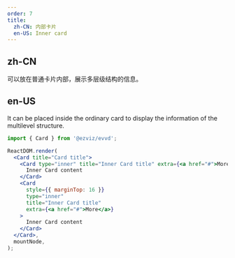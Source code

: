 ```yaml
---
order: 7
title:
  zh-CN: 内部卡片
  en-US: Inner card
---
```


## zh-CN

可以放在普通卡片内部，展示多层级结构的信息。

## en-US

It can be placed inside the ordinary card to display the information of the multilevel structure.

```jsx
import { Card } from '@ezviz/evvd';

ReactDOM.render(
  <Card title="Card title">
    <Card type="inner" title="Inner Card title" extra={<a href="#">More</a>}>
      Inner Card content
    </Card>
    <Card
      style={{ marginTop: 16 }}
      type="inner"
      title="Inner Card title"
      extra={<a href="#">More</a>}
    >
      Inner Card content
    </Card>
  </Card>,
  mountNode,
);
```

